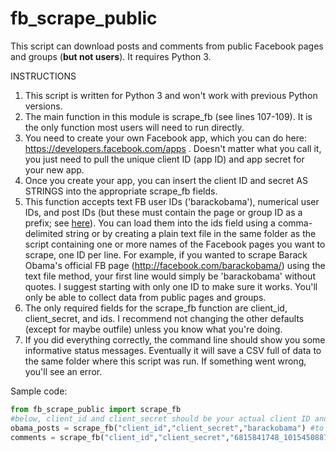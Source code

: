 # fb_scrape_public

This script can download posts and comments from public Facebook pages and groups (__but not users__). It requires Python 3.

INSTRUCTIONS

1.    This script is written for Python 3 and won't work with previous Python versions.
2.    The main function in this module is scrape_fb (see lines 107-109). It is the only function most users will need to run directly.
3.    You need to create your own Facebook app, which you can do here: https://developers.facebook.com/apps . Doesn't matter what you call it, you just need to pull the unique client ID (app ID) and app secret for your new app.
4.    Once you create your app, you can insert the client ID and secret AS STRINGS into the appropriate scrape_fb fields. 
5.    This function accepts text FB user IDs ('barackobama'), numerical user IDs, and post IDs (but these must contain the page or group ID as a prefix; see [here](https://stackoverflow.com/questions/31353591/how-should-we-retrieve-an-individual-post-now-that-post-id-is-deprecated-in-v)). You can load them into the ids field using a comma-delimited string or by creating a plain text file in the same folder as the script containing one or more names of the Facebook pages you want to scrape, one ID per line. For example, if you wanted to scrape Barack Obama's official FB page (http://facebook.com/barackobama/) using the text file method, your first line would simply be 'barackobama' without quotes. I suggest starting with only one ID to make sure it works. You'll only be able to collect data from public pages and groups.
6.    The only required fields for the scrape_fb function are client_id, client_secret, and ids. I recommend not changing the other defaults (except for maybe outfile) unless you know what you're doing.
7.    If you did everything correctly, the command line should show you some informative status messages. Eventually it will save a CSV full of data to the same folder where this script was run. If something went wrong, you'll see an error.

Sample code:

```python
from fb_scrape_public import scrape_fb
#below, client_id and client_secret should be your actual client ID and secret
obama_posts = scrape_fb("client_id","client_secret","barackobama") #to get page posts
comments = scrape_fb("client_id","client_secret","6815841748_10154508876046749",scrape_mode="comments") #to get comments on a single post
```
